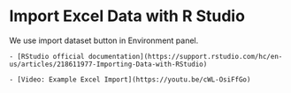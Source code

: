 # Import Excel Data with R Studio


We use import dataset button in Environment panel.


	- [RStudio official documentation](https://support.rstudio.com/hc/en-us/articles/218611977-Importing-Data-with-RStudio)

	- [Video: Example Excel Import](https://youtu.be/cWL-OsiFfGo)

